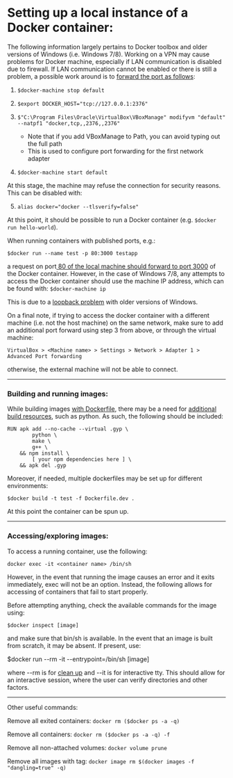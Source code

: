 # Setting up a local instance of a Docker container:

The following information largely pertains to Docker toolbox and older versions of Windows (i.e. Windows 7/8). Working on a VPN may cause problems for Docker machine, especially if LAN communication is disabled due to firewall. If LAN communication cannot be enabled or there is still a problem, a possible work around is to [forward the port as follows](https://www.iancollington.com/docker-and-cisco-anyconnect-vpn/ "forward the port as follows"):

1. `$docker-machine stop default`

1. `$export DOCKER_HOST="tcp://127.0.0.1:2376"`

1. `$"C:\Program Files\Oracle\VirtualBox\VBoxManage" modifyvm "default" --natpf1 "docker,tcp,,2376,,2376"`
    * Note that if you add VBoxManage to Path, you can avoid typing out the full path
    * This is used to configure port forwarding for the first network adapter

1. `$docker-machine start default`

At this stage, the machine may refuse the connection for security reasons. This can be disabled with:

5. `alias docker="docker --tlsverify=false"`

At this point, it should be possible to run a Docker container (e.g. `$docker run hello-world`).

When running containers with published ports, e.g.:

`$docker run --name test -p 80:3000 testapp`

a request on port[ 80 of the local machine should forward to port 3000](https://docs.docker.com/get-started/part2/#run-the-app " 80 of the local machine should forward to port 3000") of the Docker container. However, in the case of Windows 7/8, any attempts to access the Docker container should use the machine IP address, which can be found with:
`$docker-machine ip`

This is due to a [loopback problem](https://blog.sixeyed.com/published-ports-on-windows-containers-dont-do-loopback/ "loopback problem") with older versions of Windows.

On a final note, if trying to access the docker container with a different machine (i.e. not the host machine) on the same network, make sure to add an additional port forward using step 3 from above, or through the virtual machine:

`VirtualBox > <Machine name> > Settings > Network > Adapter 1 > Advanced Port forwarding`

otherwise, the external machine will not be able to connect.

----------------
### Building and running images:

While building images [with Dockerfile](https://nodejs.org/en/docs/guides/nodejs-docker-webapp/ "with the Dockerfile"), there may be a need for [additional build resources](https://github.com/nodejs/docker-node/issues/282 "additional build resources"), such as python. As such, the following should be included:

```
RUN apk add --no-cache --virtual .gyp \
        python \
        make \
        g++ \
    && npm install \
        [ your npm dependencies here ] \
    && apk del .gyp
```

Moreover, if needed, multiple dockerfiles may be set up for different environments:

`$docker build -t test -f Dockerfile.dev .`

At this point the container can be spun up.

----------------
### Accessing/exploring images:

To access a running container, use the following:

`docker exec -it <container name> /bin/sh`

However, in the event that running the image causes an error and it exits immediately, exec will not be an option. Instead, the following allows for accessing of containers that fail to start properly.

Before attempting anything, check the available commands for the image using:

`$docker inspect [image]`

and make sure that bin/sh is available. In the event that an image is built from scratch, it may be absent. If present, use:

$docker run -\-rm -it -\-entrypoint=/bin/sh [image]

where -\-rm is for [clean up](https://docs.docker.com/engine/reference/run/#clean-up---rm) and -\-it is for interactive tty. This should allow for an interactive session, where the user can verify directories and other factors.

----------------------

Other useful commands:

Remove all exited containers: `docker rm ($docker ps -a -q)`

Remove all containers: `docker rm ($docker ps -a -q) -f`

Remove all non-attached volumes: `docker volume prune`

Remove all images with <none> tag: `docker image rm $(docker images -f "dangling=true" -q)`
